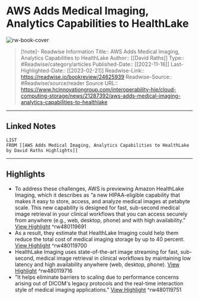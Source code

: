 # AWS Adds Medical Imaging, Analytics Capabilities to HealthLake

![rw-book-cover](https://img.hcinnovationgroup.com/files/base/ebm/hci/image/2022/11/dreamstime_l_237284140.637504b691af9.png?auto=format,compress&fit=fill&fill=blur&w=1200&h=630)
<br>
>[!note]- Readwise Information
>Title:: AWS Adds Medical Imaging, Analytics Capabilities to HealthLake
>Author:: [[David Raths]]
>Type:: #Readwise/category/articles
>Published-Date:: [[2022-11-16]]
>Last-Highlighted-Date:: [[2023-02-21]]
>Readwise-Link:: https://readwise.io/bookreview/24625939
>Readwise-Source:: #Readwise/source/reader
>Source URL:: https://www.hcinnovationgroup.com/interoperability-hie/cloud-computing-storage/news/21287392/aws-adds-medical-imaging-analytics-capabilities-to-healthlake
--- 

## Linked Notes
```dataview
LIST
FROM [[AWS Adds Medical Imaging, Analytics Capabilities to HealthLake by David Raths Highlights]]
```

---

## Highlights
- To address these challenges, AWS is previewing Amazon HealthLake Imaging, which it describes as “a new HIPAA-eligible capability that makes it easy to store, access, and analyze medical images at petabyte scale. This new capability is designed for fast, sub-second medical image retrieval in your clinical workflows that you can access securely from anywhere (e.g., web, desktop, phone) and with high availability.” [View Highlight](https://readwise.io/open/480119691) ^rw480119691
- As a result, they estimate that HealthLake Imaging could help them reduce the total cost of medical imaging storage by up to 40 percent. [View Highlight](https://readwise.io/open/480119700) ^rw480119700
- HealthLake Imaging uses state-of-the-art image streaming for fast, sub-second, medical image retrieval in clinical workflows by maintaining low latency and high availability anywhere (web, desktop, phone). [View Highlight](https://readwise.io/open/480119716) ^rw480119716
- "It helps eliminate barriers to scaling due to performance concerns arising out of DICOM's legacy protocols and the real-time interaction style of medical imaging applications." [View Highlight](https://readwise.io/open/480119751) ^rw480119751
